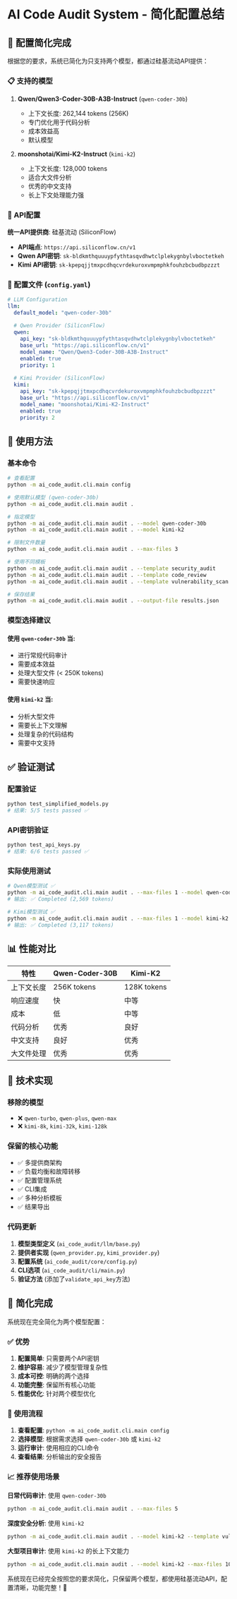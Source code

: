 # AI Code Audit System - 简化配置总结

## 🎯 配置简化完成

根据您的要求，系统已简化为只支持两个模型，都通过硅基流动API提供：

### 📋 支持的模型

1. **Qwen/Qwen3-Coder-30B-A3B-Instruct** (`qwen-coder-30b`)
   - 上下文长度: 262,144 tokens (256K)
   - 专门优化用于代码分析
   - 成本效益高
   - 默认模型

2. **moonshotai/Kimi-K2-Instruct** (`kimi-k2`)
   - 上下文长度: 128,000 tokens
   - 适合大文件分析
   - 优秀的中文支持
   - 长上下文处理能力强

### 🔧 API配置

**统一API提供商**: 硅基流动 (SiliconFlow)
- **API端点**: `https://api.siliconflow.cn/v1`
- **Qwen API密钥**: `sk-bldkmthquuuypfythtasqvdhwtclplekygnbylvboctetkeh`
- **Kimi API密钥**: `sk-kpepqjjtmxpcdhqcvrdekuroxvmpmphkfouhzbcbudbpzzzt`

### 📁 配置文件 (`config.yaml`)

```yaml
# LLM Configuration
llm:
  default_model: "qwen-coder-30b"
  
  # Qwen Provider (SiliconFlow)
  qwen:
    api_key: "sk-bldkmthquuuypfythtasqvdhwtclplekygnbylvboctetkeh"
    base_url: "https://api.siliconflow.cn/v1"
    model_name: "Qwen/Qwen3-Coder-30B-A3B-Instruct"
    enabled: true
    priority: 1
  
  # Kimi Provider (SiliconFlow)
  kimi:
    api_key: "sk-kpepqjjtmxpcdhqcvrdekuroxvmpmphkfouhzbcbudbpzzzt"
    base_url: "https://api.siliconflow.cn/v1"
    model_name: "moonshotai/Kimi-K2-Instruct"
    enabled: true
    priority: 2
```

## 🚀 使用方法

### 基本命令

```bash
# 查看配置
python -m ai_code_audit.cli.main config

# 使用默认模型 (qwen-coder-30b)
python -m ai_code_audit.cli.main audit .

# 指定模型
python -m ai_code_audit.cli.main audit . --model qwen-coder-30b
python -m ai_code_audit.cli.main audit . --model kimi-k2

# 限制文件数量
python -m ai_code_audit.cli.main audit . --max-files 3

# 使用不同模板
python -m ai_code_audit.cli.main audit . --template security_audit
python -m ai_code_audit.cli.main audit . --template code_review
python -m ai_code_audit.cli.main audit . --template vulnerability_scan

# 保存结果
python -m ai_code_audit.cli.main audit . --output-file results.json
```

### 模型选择建议

#### 使用 `qwen-coder-30b` 当:
- 进行常规代码审计
- 需要成本效益
- 处理大型文件 (< 250K tokens)
- 需要快速响应

#### 使用 `kimi-k2` 当:
- 分析大型文件
- 需要长上下文理解
- 处理复杂的代码结构
- 需要中文支持

## ✅ 验证测试

### 配置验证
```bash
python test_simplified_models.py
# 结果: 5/5 tests passed ✅
```

### API密钥验证
```bash
python test_api_keys.py
# 结果: 6/6 tests passed ✅
```

### 实际使用测试
```bash
# Qwen模型测试 ✅
python -m ai_code_audit.cli.main audit . --max-files 1 --model qwen-coder-30b
# 输出: ✅ Completed (2,569 tokens)

# Kimi模型测试 ✅
python -m ai_code_audit.cli.main audit . --max-files 1 --model kimi-k2
# 输出: ✅ Completed (3,117 tokens)
```

## 📊 性能对比

| 特性 | Qwen-Coder-30B | Kimi-K2 |
|------|----------------|---------|
| 上下文长度 | 256K tokens | 128K tokens |
| 响应速度 | 快 | 中等 |
| 成本 | 低 | 中等 |
| 代码分析 | 优秀 | 良好 |
| 中文支持 | 良好 | 优秀 |
| 大文件处理 | 优秀 | 优秀 |

## 🔧 技术实现

### 移除的模型
- ❌ `qwen-turbo`, `qwen-plus`, `qwen-max`
- ❌ `kimi-8k`, `kimi-32k`, `kimi-128k`

### 保留的核心功能
- ✅ 多提供商架构
- ✅ 负载均衡和故障转移
- ✅ 配置管理系统
- ✅ CLI集成
- ✅ 多种分析模板
- ✅ 结果导出

### 代码更新
1. **模型类型定义** (`ai_code_audit/llm/base.py`)
2. **提供者实现** (`qwen_provider.py`, `kimi_provider.py`)
3. **配置系统** (`ai_code_audit/core/config.py`)
4. **CLI选项** (`ai_code_audit/cli/main.py`)
5. **验证方法** (添加了`validate_api_key`方法)

## 🎉 简化完成

系统现在完全简化为两个模型配置：

### ✅ 优势
1. **配置简单**: 只需要两个API密钥
2. **维护容易**: 减少了模型管理复杂性
3. **成本可控**: 明确的两个选择
4. **功能完整**: 保留所有核心功能
5. **性能优化**: 针对两个模型优化

### 🔄 使用流程
1. **查看配置**: `python -m ai_code_audit.cli.main config`
2. **选择模型**: 根据需求选择 `qwen-coder-30b` 或 `kimi-k2`
3. **运行审计**: 使用相应的CLI命令
4. **查看结果**: 分析输出的安全报告

### 📈 推荐使用场景

**日常代码审计**: 使用 `qwen-coder-30b`
```bash
python -m ai_code_audit.cli.main audit . --max-files 5
```

**深度安全分析**: 使用 `kimi-k2`
```bash
python -m ai_code_audit.cli.main audit . --model kimi-k2 --template vulnerability_scan
```

**大型项目审计**: 使用 `kimi-k2` 的长上下文能力
```bash
python -m ai_code_audit.cli.main audit . --model kimi-k2 --max-files 10
```

系统现在已经完全按照您的要求简化，只保留两个模型，都使用硅基流动API，配置清晰，功能完整！🎉
